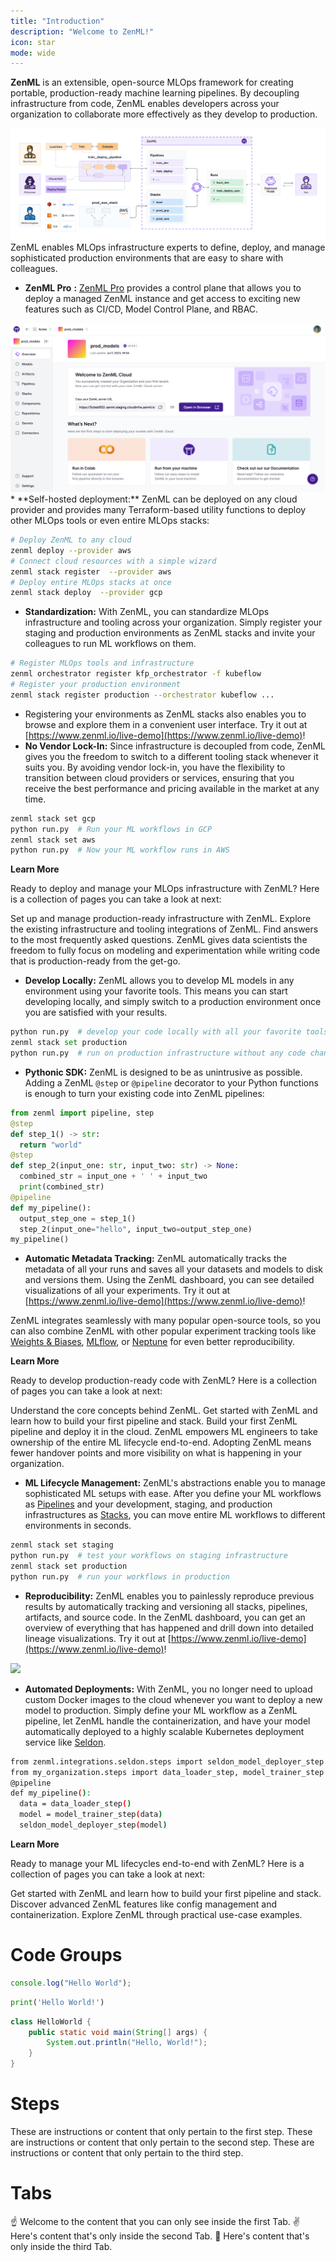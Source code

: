 ```yaml
---
title: "Introduction"
description: "Welcome to ZenML!"
icon: star
mode: wide
---
```


**ZenML** is an extensible, open-source MLOps framework for creating portable, production-ready machine learning pipelines. By decoupling infrastructure from code, ZenML enables developers across your organization to collaborate more effectively as they develop to production.
<Frame caption="ZenML Overview">
  <img src=".gitbook/assets/intro_zenml_overview.png"/>
</Frame>
<br/>
<Tabs>
  <Tab title="For MLOps Platform Engineers">
ZenML enables MLOps infrastructure experts to define, deploy, and manage sophisticated production environments that are easy to share with colleagues.

* **ZenML Pro** **:** [ZenML Pro](/getting-started/deploying-zenml/zenml-pro/zenml-pro) provides a control plane that allows you to deploy a managed ZenML instance and get access to exciting new features such as CI/CD, Model Control Plane, and RBAC.
<Frame>
  <img src=".gitbook/assets/zenml-cloud-tenant-overview.png"/>
</Frame>
* **Self-hosted deployment:** ZenML can be deployed on any cloud provider and provides many Terraform-based utility functions to deploy other MLOps tools or even entire MLOps stacks:

```Bash
# Deploy ZenML to any cloud
zenml deploy --provider aws
# Connect cloud resources with a simple wizard
zenml stack register  --provider aws
# Deploy entire MLOps stacks at once
zenml stack deploy  --provider gcp
```
* **Standardization:** With ZenML, you can standardize MLOps infrastructure and tooling across your organization. Simply register your staging and production environments as ZenML stacks and invite your colleagues to run ML workflows on them.

```Bash
# Register MLOps tools and infrastructure
zenml orchestrator register kfp_orchestrator -f kubeflow
# Register your production environment
zenml stack register production --orchestrator kubeflow ...
```
* Registering your environments as ZenML stacks also enables you to browse and explore them in a convenient user interface. Try it out at [https://www.zenml.io/live-demo](https://www.zenml.io/live-demo)!
* **No Vendor Lock-In:** Since infrastructure is decoupled from code, ZenML gives you the freedom to switch to a different tooling stack whenever it suits you. By avoiding vendor lock-in, you have the flexibility to transition between cloud providers or services, ensuring that you receive the best performance and pricing available in the market at any time.

```Bash
zenml stack set gcp
python run.py  # Run your ML workflows in GCP
zenml stack set aws
python run.py  # Now your ML workflow runs in AWS
```

<Icon icon="rocket"/> **Learn More**

Ready to deploy and manage your MLOps infrastructure with ZenML? Here is a collection of pages you can take a look at next:

<CardGroup cols={3}>
 <Card title="Switch to production" icon="building" href="/user-guide/guides/production-guide/cloud-orchestration">
  Set up and manage production-ready infrastructure with ZenML.
</Card>
<Card title="Component guide" icon="list-check" href="/stack-components/component-guide">
 Explore the existing infrastructure and tooling integrations of ZenML.
</Card>
<Card title="FAQ" icon="person-circle-question" href="/getting-started/faq">
Find answers to the most frequently asked questions.
 </Card>
  </CardGroup>
  </Tab>
  <Tab title="For Data Scientists">
ZenML gives data scientists the freedom to fully focus on modeling and experimentation while writing code that is production-ready from the get-go.

* **Develop Locally:** ZenML allows you to develop ML models in any environment using your favorite tools. This means you can start developing locally, and simply switch to a production environment once you are satisfied with your results.

```py
python run.py  # develop your code locally with all your favorite tools
zenml stack set production
python run.py  # run on production infrastructure without any code changes
```
* **Pythonic SDK:** ZenML is designed to be as unintrusive as possible. Adding a ZenML `@step` or `@pipeline` decorator to your Python functions is enough to turn your existing code into ZenML pipelines:

```py
from zenml import pipeline, step
@step
def step_1() -> str:
  return "world"
@step
def step_2(input_one: str, input_two: str) -> None:
  combined_str = input_one + ' ' + input_two
  print(combined_str)
@pipeline
def my_pipeline():
  output_step_one = step_1()
  step_2(input_one="hello", input_two=output_step_one)
my_pipeline()
```
* **Automatic Metadata Tracking:** ZenML automatically tracks the metadata of all your runs and saves all your datasets and models to disk and versions them. Using the ZenML dashboard, you can see detailed visualizations of all your experiments. Try it out at [https://www.zenml.io/live-demo](https://www.zenml.io/live-demo)!

ZenML integrates seamlessly with many popular open-source tools, so you can also combine ZenML with other popular experiment tracking tools like [Weights & Biases](/stack-components/experiment-trackers/wandb), [MLflow](/stack-components/experiment-trackers/mlflow), or [Neptune](/stack-components/experiment-trackers/neptune) for even better reproducibility.

<Icon icon="rocket"/> **Learn More**

Ready to develop production-ready code with ZenML? Here is a collection of pages you can take a look at next:
<CardGroup cols={3}>

<Card title="Core Concepts" icon="trowel-bricks" href="/getting-started/core-concepts">
Understand the core concepts behind ZenML.
</Card>

<Card title="Starter Guide" icon="egg" href="/user-guide/guides/starter-guide">
Get started with ZenML and learn how to build your first pipeline and stack.
</Card>

<Card title="Quickstart (in Colab)" icon="person-running" href="https://colab.research.google.com/github/zenml-io/zenml/blob/main/examples/quickstart/notebooks/quickstart.ipynb">
Build your first ZenML pipeline and deploy it in the cloud.
</Card>

</CardGroup>
  </Tab>
  <Tab title="For ML Engineers">
ZenML empowers ML engineers to take ownership of the entire ML lifecycle end-to-end. Adopting ZenML means fewer handover points and more visibility on what is happening in your organization.

* **ML Lifecycle Management:** ZenML's abstractions enable you to manage sophisticated ML setups with ease. After you define your ML workflows as [Pipelines](/getting-started/core-concepts#1-development) and your development, staging, and production infrastructures as [Stacks](/getting-started/core-concepts#2-execution), you can move entire ML workflows to different environments in seconds.
```Bash
zenml stack set staging
python run.py  # test your workflows on staging infrastructure
zenml stack set production
python run.py  # run your workflows in production
```
* **Reproducibility:** ZenML enables you to painlessly reproduce previous results by automatically tracking and versioning all stacks, pipelines, artifacts, and source code. In the ZenML dashboard, you can get an overview of everything that has happened and drill down into detailed lineage visualizations. Try it out at [https://www.zenml.io/live-demo](https://www.zenml.io/live-demo)!

<Frame>
  <img src=".gitbook/assets/FDashboard.png"/>
</Frame>

* **Automated Deployments:** With ZenML, you no longer need to upload custom Docker images to the cloud whenever you want to deploy a new model to production. Simply define your ML workflow as a ZenML pipeline, let ZenML handle the containerization, and have your model automatically deployed to a highly scalable Kubernetes deployment service like [Seldon](/stack-components/model-deployers/seldon).

```Bash
from zenml.integrations.seldon.steps import seldon_model_deployer_step
from my_organization.steps import data_loader_step, model_trainer_step
@pipeline
def my_pipeline():
  data = data_loader_step()
  model = model_trainer_step(data)
  seldon_model_deployer_step(model)
```

<Icon icon="rocket"/> **Learn More**

Ready to manage your ML lifecycles end-to-end with ZenML? Here is a collection of pages you can take a look at next:

<CardGroup cols={3}>

<Card title="Starter Guide" icon="egg" href="/user-guide/guides/starter-guide">
Get started with ZenML and learn how to build your first pipeline and stack.
</Card>

<Card title="How To" icon="earlybirds" href="/usage/pipelines/build-pipelines/build-pipelines">
Discover advanced ZenML features like config management and containerization.
</Card>

<Card title="Examples" icon="person-chalkboard" href="https://github.com/zenml-io/zenml-projects">
Explore ZenML through practical use-case examples.
</Card>

</CardGroup>
  </Tab>
</Tabs>






# Code Groups


<CodeGroup>

```javascript helloWorld.js
console.log("Hello World");
```

```python hello_world.py
print('Hello World!')
```

```java HelloWorld.java
class HelloWorld {
    public static void main(String[] args) {
        System.out.println("Hello, World!");
    }
}
```

</CodeGroup>



# Steps

<Steps>
  <Step title="First Step">
    These are instructions or content that only pertain to the first step.
  </Step>
  <Step title="Second Step">
    These are instructions or content that only pertain to the second step.
  </Step>
  <Step title="Third Step">
    These are instructions or content that only pertain to the third step.
  </Step>
</Steps>


# Tabs

<Tabs>
  <Tab title="First Tab">
    ☝️ Welcome to the content that you can only see inside the first Tab.
  </Tab>
  <Tab title="Second Tab">
    ✌️ Here's content that's only inside the second Tab.
  </Tab>
  <Tab title="Third Tab">
    💪 Here's content that's only inside the third Tab.
  </Tab>
</Tabs>

